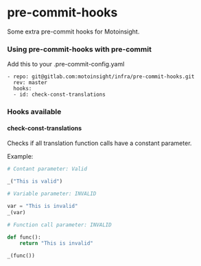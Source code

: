 # pre-commit-hooks

Some extra pre-commit hooks for Motoinsight.


### Using pre-commit-hooks with pre-commit

Add this to your .pre-commit-config.yaml


```
- repo: git@gitlab.com:motoinsight/infra/pre-commit-hooks.git
  rev: master
  hooks:
  - id: check-const-translations
```


### Hooks available

#### check-const-translations

Checks if all translation function calls have a constant parameter.

Example:

```python
# Contant parameter: Valid

_("This is valid")

# Variable parameter: INVALID

var = "This is invalid"
_(var)

# Function call parameter: INVALID

def func():
    return "This is invalid"

_(func())
```
